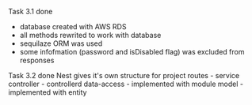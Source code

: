 Task 3.1 done

- database created with AWS RDS
- all methods rewrited to work with database
- sequilaze ORM was used
- some infofmation (password and isDisabled flag) was excluded from responses

Task 3.2 done 
Nest gives it's own structure for project
routes - service
controller - controllerd
data-access - implemented with module
model - implemented with entity

